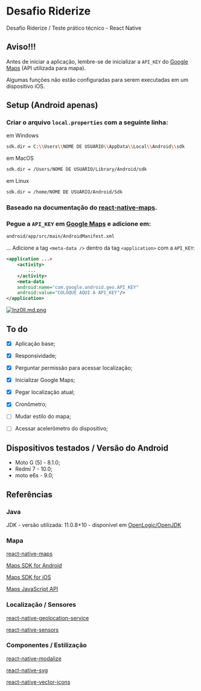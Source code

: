 
# Desafio Riderize
Desafio Riderize / Teste prático técnico - React Native

## Aviso!!!

Antes de iniciar a aplicação, lembre-se de inicializar a `API_KEY` do [Google Maps][maps] (API utilizada para mapa).

Algumas funções não estão configuradas para serem executadas em um dispositivo iOS.

## Setup (Android apenas)

### Criar o arquivo `local.properties` com a seguinte linha:

em Windows
```bash
sdk.dir = C:\\Users\\NOME DE USUÁRIO\\AppData\\Local\\Android\\sdk
```

em MacOS
```bash
sdk.dir = /Users/NOME DE USUÁRIO/Library/Android/sdk
```

em Linux
```bash
sdk.dir = /home/NOME DE USUÁRIO/Android/Sdk
```

### Baseado na documentação do [react-native-maps](https://github.com/react-native-maps/react-native-maps).

### Pegue a `API_KEY` em [Google Maps][maps] e adicione em:

```bash
android/app/src/main/AndroidManifest.xml
```
...
Adicione a tag `<meta-data />` dentro da tag `<application>` com a `API_KEY`:
```xml
<application ...>
	<activity>
		...
	</activity>
	<meta-data
	android:name="com.google.android.geo.API_KEY"
	android:value="COLOQUE AQUI A API_KEY"/>
</application>
```
  
[![lnz0lI.md.png](https://iili.io/lnz0lI.md.png)](https://freeimage.host/i/lnz0lI)


## To do

- [x] Aplicação base;

- [x] Responsividade;

- [x] Perguntar permissão para acessar localização;

- [x] Inicializar Google Maps;

- [x] Pegar localização atual;

- [x] Cronômetro;

- [ ] Mudar estilo do mapa;

- [ ] Acessar acelerômetro do dispositivo;
  

## Dispositivos testados / Versão do Android
- Moto G (5) - 8.1.0;
- Redmi 7 - 10.0;
- moto e6s - 9.0;

## Referências

### Java
JDK - versão utilizada: 11.0.8+10 - disponível em [OpenLogic/OpenJDK](https://www.openlogic.com/openjdk-downloads)

### Mapa

[react-native-maps](https://github.com/react-native-maps/react-native-maps) 

[Maps SDK for Android](https://console.cloud.google.com/marketplace/product/google/maps-android-backend.googleapis.com)

[Maps SDK for iOS](https://console.cloud.google.com/marketplace/product/google/maps-ios-backend.googleapis.com)

[Maps JavaScript API](https://console.cloud.google.com/marketplace/product/google/maps-backend.googleapis.com)

  

### Localização / Sensores

[react-native-geolocation-service](https://github.com/Agontuk/react-native-geolocation-service)

[react-native-sensors](https://github.com/react-native-sensors/react-native-sensors)

  

### Componentes / Estilização


[react-native-modalize](https://github.com/jeremybarbet/react-native-modalize)

[react-native-svg](https://github.com/react-native-svg/react-native-svg)

[react-native-vector-icons](https://github.com/oblador/react-native-vector-icons)

  
  

[maps]: https://console.cloud.google.com/google/maps-apis

